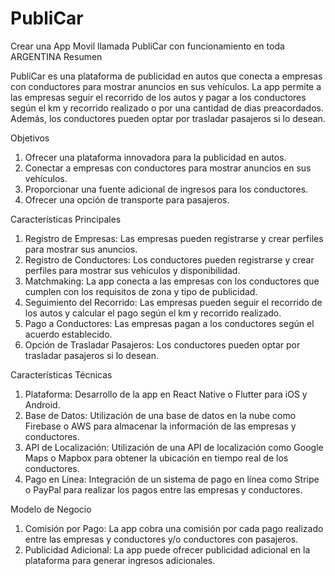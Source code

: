 # PubliCar
Crear una App Movil llamada PubliCar con funcionamiento en toda ARGENTINA
Resumen

PubliCar es una plataforma de publicidad en autos que conecta a empresas con conductores para mostrar anuncios en sus vehículos. La app permite a las empresas seguir el recorrido de los autos y pagar a los conductores según el km y recorrido realizado o por una cantidad de dias preacordados. Además, los conductores pueden optar por trasladar pasajeros si lo desean.

Objetivos

1. Ofrecer una plataforma innovadora para la publicidad en autos.
2. Conectar a empresas con conductores para mostrar anuncios en sus vehículos.
3. Proporcionar una fuente adicional de ingresos para los conductores.
4. Ofrecer una opción de transporte para pasajeros.

Características Principales

1. Registro de Empresas: Las empresas pueden registrarse y crear perfiles para mostrar sus anuncios.
2. Registro de Conductores: Los conductores pueden registrarse y crear perfiles para mostrar sus vehículos y disponibilidad.
3. Matchmaking: La app conecta a las empresas con los conductores que cumplen con los requisitos de zona y tipo de publicidad.
4. Seguimiento del Recorrido: Las empresas pueden seguir el recorrido de los autos y calcular el pago según el km y recorrido realizado.
5. Pago a Conductores: Las empresas pagan a los conductores según el acuerdo establecido.
6. Opción de Trasladar Pasajeros: Los conductores pueden optar por trasladar pasajeros si lo desean.

Características Técnicas

1. Plataforma: Desarrollo de la app en React Native o Flutter para iOS y Android.
2. Base de Datos: Utilización de una base de datos en la nube como Firebase o AWS para almacenar la información de las empresas y conductores.
3. API de Localización: Utilización de una API de localización como Google Maps o Mapbox para obtener la ubicación en tiempo real de los conductores.
4. Pago en Línea: Integración de un sistema de pago en línea como Stripe o PayPal para realizar los pagos entre las empresas y conductores.

Modelo de Negocio

1. Comisión por Pago: La app cobra una comisión por cada pago realizado entre las empresas y conductores y/o conductores con pasajeros.
2. Publicidad Adicional: La app puede ofrecer publicidad adicional en la plataforma para generar ingresos adicionales.
